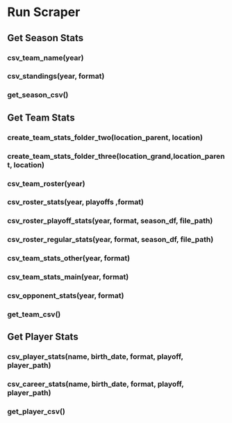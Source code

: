 # Run Scraper 

## Get Season Stats
### csv_team_name(year)

### csv_standings(year, format)

### get_season_csv()

## Get Team Stats
### create_team_stats_folder_two(location_parent, location)

### create_team_stats_folder_three(location_grand,location_parent, location)

### csv_team_roster(year)

### csv_roster_stats(year, playoffs ,format) 

### csv_roster_playoff_stats(year, format, season_df, file_path)

### csv_roster_regular_stats(year, format, season_df, file_path) 

### csv_team_stats_other(year, format)

### csv_team_stats_main(year, format)

### csv_opponent_stats(year, format)

### get_team_csv()

## Get Player Stats
### csv_player_stats(name, birth_date, format, playoff, player_path) 

### csv_career_stats(name, birth_date, format, playoff, player_path)

### get_player_csv()



